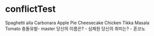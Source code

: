 # conflictTest

Spaghetti alla Carbonara
Apple Pie
Cheesecake
Chicken Tikka Masala
Tomato
충돌유발- master
당신의 이름은? -  심채원 <!-- 이곳에 다른 사람의 이름을 지우고 작성해주세요 -->
당신의 취미는? -  혼코노 <!-- 이곳에 다른 정보 지우고 작성해주세요 -->